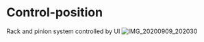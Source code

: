 # Control-position
Rack and pinion system controlled by UI
![IMG_20200909_202030](https://user-images.githubusercontent.com/72491435/96282927-0a9db580-0fe4-11eb-8bf2-043004b93d16.jpg)
